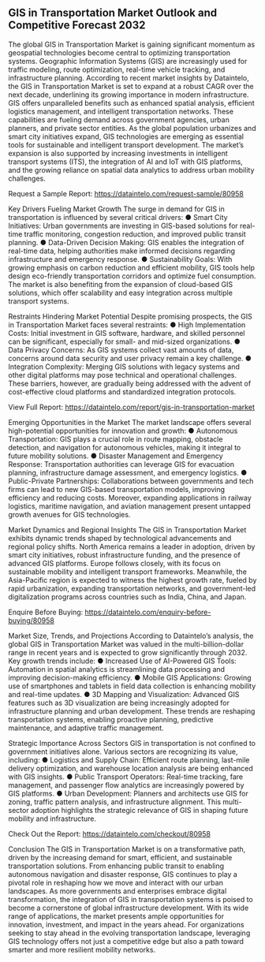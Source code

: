 ## GIS in Transportation Market Outlook and Competitive Forecast 2032

The global GIS in Transportation Market is gaining significant momentum as geospatial technologies become central to optimizing transportation systems. Geographic Information Systems (GIS) are increasingly used for traffic modeling, route optimization, real-time vehicle tracking, and infrastructure planning. According to recent market insights by Dataintelo, the GIS in Transportation Market is set to expand at a robust CAGR over the next decade, underlining its growing importance in modern infrastructure.
GIS offers unparalleled benefits such as enhanced spatial analysis, efficient logistics management, and intelligent transportation networks. These capabilities are fueling demand across government agencies, urban planners, and private sector entities. As the global population urbanizes and smart city initiatives expand, GIS technologies are emerging as essential tools for sustainable and intelligent transport development.
The market’s expansion is also supported by increasing investments in intelligent transport systems (ITS), the integration of AI and IoT with GIS platforms, and the growing reliance on spatial data analytics to address urban mobility challenges.

Request a Sample Report: https://dataintelo.com/request-sample/80958

Key Drivers Fueling Market Growth
The surge in demand for GIS in transportation is influenced by several critical drivers:
●	Smart City Initiatives: Urban governments are investing in GIS-based solutions for real-time traffic monitoring, congestion reduction, and improved public transit planning.
●	Data-Driven Decision Making: GIS enables the integration of real-time data, helping authorities make informed decisions regarding infrastructure and emergency response.
●	Sustainability Goals: With growing emphasis on carbon reduction and efficient mobility, GIS tools help design eco-friendly transportation corridors and optimize fuel consumption.
The market is also benefiting from the expansion of cloud-based GIS solutions, which offer scalability and easy integration across multiple transport systems.

Restraints Hindering Market Potential
Despite promising prospects, the GIS in Transportation Market faces several restraints:
●	High Implementation Costs: Initial investment in GIS software, hardware, and skilled personnel can be significant, especially for small- and mid-sized organizations.
●	Data Privacy Concerns: As GIS systems collect vast amounts of data, concerns around data security and user privacy remain a key challenge.
●	Integration Complexity: Merging GIS solutions with legacy systems and other digital platforms may pose technical and operational challenges.
These barriers, however, are gradually being addressed with the advent of cost-effective cloud platforms and standardized integration protocols.

View Full Report: https://dataintelo.com/report/gis-in-transportation-market

Emerging Opportunities in the Market
The market landscape offers several high-potential opportunities for innovation and growth:
●	Autonomous Transportation: GIS plays a crucial role in route mapping, obstacle detection, and navigation for autonomous vehicles, making it integral to future mobility solutions.
●	Disaster Management and Emergency Response: Transportation authorities can leverage GIS for evacuation planning, infrastructure damage assessment, and emergency logistics.
●	Public-Private Partnerships: Collaborations between governments and tech firms can lead to new GIS-based transportation models, improving efficiency and reducing costs.
Moreover, expanding applications in railway logistics, maritime navigation, and aviation management present untapped growth avenues for GIS technologies.

Market Dynamics and Regional Insights
The GIS in Transportation Market exhibits dynamic trends shaped by technological advancements and regional policy shifts. North America remains a leader in adoption, driven by smart city initiatives, robust infrastructure funding, and the presence of advanced GIS platforms. Europe follows closely, with its focus on sustainable mobility and intelligent transport frameworks.
Meanwhile, the Asia-Pacific region is expected to witness the highest growth rate, fueled by rapid urbanization, expanding transportation networks, and government-led digitalization programs across countries such as India, China, and Japan.

Enquire Before Buying: https://dataintelo.com/enquiry-before-buying/80958

Market Size, Trends, and Projections
According to Dataintelo’s analysis, the global GIS in Transportation Market was valued in the multi-billion-dollar range in recent years and is expected to grow significantly through 2032. Key growth trends include:
●	Increased Use of AI-Powered GIS Tools: Automation in spatial analytics is streamlining data processing and improving decision-making efficiency.
●	Mobile GIS Applications: Growing use of smartphones and tablets in field data collection is enhancing mobility and real-time updates.
●	3D Mapping and Visualization: Advanced GIS features such as 3D visualization are being increasingly adopted for infrastructure planning and urban development.
These trends are reshaping transportation systems, enabling proactive planning, predictive maintenance, and adaptive traffic management.

Strategic Importance Across Sectors
GIS in transportation is not confined to government initiatives alone. Various sectors are recognizing its value, including:
●	Logistics and Supply Chain: Efficient route planning, last-mile delivery optimization, and warehouse location analysis are being enhanced with GIS insights.
●	Public Transport Operators: Real-time tracking, fare management, and passenger flow analytics are increasingly powered by GIS platforms.
●	Urban Development: Planners and architects use GIS for zoning, traffic pattern analysis, and infrastructure alignment.
This multi-sector adoption highlights the strategic relevance of GIS in shaping future mobility and infrastructure.

Check Out the Report: https://dataintelo.com/checkout/80958

Conclusion
The GIS in Transportation Market is on a transformative path, driven by the increasing demand for smart, efficient, and sustainable transportation solutions. From enhancing public transit to enabling autonomous navigation and disaster response, GIS continues to play a pivotal role in reshaping how we move and interact with our urban landscapes.
As more governments and enterprises embrace digital transformation, the integration of GIS in transportation systems is poised to become a cornerstone of global infrastructure development. With its wide range of applications, the market presents ample opportunities for innovation, investment, and impact in the years ahead.
For organizations seeking to stay ahead in the evolving transportation landscape, leveraging GIS technology offers not just a competitive edge but also a path toward smarter and more resilient mobility networks.

